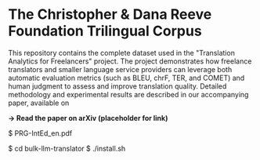 # The Christopher & Dana Reeve Foundation Trilingual Corpus
This repository contains the complete dataset used in the "Translation Analytics for Freelancers" project. The project demonstrates how freelance translators and smaller language service providers can leverage both automatic evaluation metrics (such as BLEU, chrF, TER, and COMET) and human judgment to assess and improve translation quality. Detailed methodology and experimental results are described in our accompanying paper, available on 

**→ Read the paper on arXiv (placeholder for link)**

$ PRG-IntEd_en.pdf

$ cd bulk-llm-translator
$ ./install.sh
